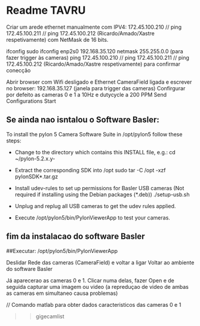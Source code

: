 # Readme TAVRU
Criar um arede ethernet manualmente com IPV4: 172.45.100.210 // ping 172.45.100.211 // ping 172.45.100.212 (Ricardo/Amado/Xastre respetivamente) com NetMask de 16 bits.

ifconfig
sudo ifconfig enp2s0 192.168.35.120 netmask 255.255.0.0 (para fazer trigger às cameras)
ping 172.45.100.210 // ping 172.45.100.211 // ping 172.45.100.212 (Ricardo/Amado/Xastre respetivamente) para confirmar conecção

Abrir browser com Wifi desligado e Ethernet CameraField ligada e escrever no browser: 192.168.35.127 (janela para trigger das cameras)
Confirgurar por defeito as cameras 0 e 1 a 10Hz e dutycycle a 200 PPM
Send Configurations
Start


## Se ainda nao isntalou o Software Basler:
To install the pylon 5 Camera Software Suite in /opt/pylon5
follow these steps:

  * Change to the directory which contains this INSTALL file, e.g.:
       cd ~/pylon-5.2.x.y-<ARCH>

  * Extract the corresponding SDK into /opt
       sudo tar -C /opt -xzf pylonSDK*.tar.gz

  * Install udev-rules to set up permissions for Basler USB cameras
     (Not required if installing using the Debian packages (*.deb))
       ./setup-usb.sh

  * Unplug and replug all USB cameras to get the udev rules applied.

  * Execute /opt/pylon5/bin/PylonViewerApp to test your cameras.

## fim da instalacao do software Basler


##Executar:
/opt/pylon5/bin/PylonViewerApp

Deslidar Rede das cameras (CameraField) e voltar a ligar
Voltar ao ambiente do software Basler

Já aparecerao as cameras 0 e 1.
Clicar numa delas, fazer Open e de seguida capturar uma imagem ou video
(a repreduçao de video de ambas as cameras em simultaneo causa problemas)





// Comando matlab para obter dados caracteristicos das cameras 0 e 1
>> gigecamlist
